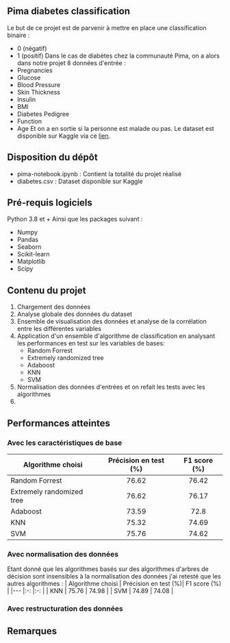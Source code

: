 ## Pima diabetes classification
Le but de ce projet est de parvenir à mettre en place une classification binaire : 
- 0 (négatif)
- 1 (positif)
Dans le cas de diabètes chez la communauté Pima, on a alors dans notre projet 8 données d'entrée : 
- Pregnancies
- Glucose	
- Blood Pressure
- Skin Thickness
- Insulin	
- BMI	
- Diabetes Pedigree 
- Function
- Age
Et on a en sortie si la personne est malade ou pas. Le dataset est disponible sur Kaggle via ce [lien](https://www.kaggle.com/uciml/pima-indians-diabetes-database).

## Disposition du dépôt
* pima-notebook.ipynb : Contient la totalité du projet réalisé
* diabetes.csv : Dataset disponible sur Kaggle
## Pré-requis logiciels 
Python 3.8 et +
Ainsi que les packages suivant : 
- Numpy
- Pandas
- Seaborn
- Scikit-learn
- Matplotlib
- Scipy
## Contenu du projet
1. Chargement des données
2. Analyse globale des données du dataset
3. Ensemble de visualisation des données et analyse de la corrélation entre les différentes variables
4. Application d'un ensemble d'algorithme de classification en analysant les performances en test sur les variables de bases: 
    - Random Forrest
    - Extremely randomized tree
    - Adaboost
    - KNN
    - SVM 
5. Normalisation des données d'entrées et on refait les tests avec les algorithmes
6. 

## Performances atteintes
### Avec les caractéristiques de base
|   Algorithme choisi    |   Précision en test (%)|  F1 score (%) |
|---      |:-:        |:-:        |
|  Random Forrest   |   76.62   |   76.42   |
|   Extremely randomized tree   |   76.62   |   76.17   |
|   Adaboost   |   73.59   |   72.8   |
|   KNN   |   75.32   |   74.69   |
|   SVM   |   75.76   |   74.62   |
### Avec normalisation des données 
Etant donné que les algorithmes basés sur des algorithmes d'arbres de décision sont insensibles à la normalisation des données j'ai retesté que les autres algorithmes : 
|   Algorithme choisi    |   Précision en test (%)|  F1 score (%) |
|---      |:-:        |:-:        |
|   KNN   |   75.76   |   74.98   |
|   SVM   |   74.89   |   74.08   |
### Avec restructuration des données

## Remarques
